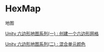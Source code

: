 # HexMap
地图

[Unity 六边形地图系列(一) : 创建一个六边形网格](http://gad.qq.com/program/translateview/7173811)

[Unity 六边形地图系列(二) : 混合单元颜色](http://gad.qq.com/program/translateview/7173943)
